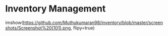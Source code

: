 # Inventory Management
 
 
imshow(https://github.com/Muthukumaran98/inventory/blob/master/screenshots/Screenshot%20(101).png, flipy=true)
